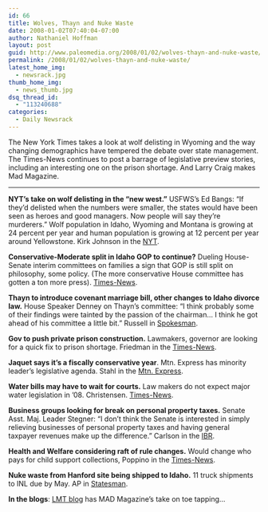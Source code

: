 ```yaml
---
id: 66
title: Wolves, Thayn and Nuke Waste
date: 2008-01-02T07:40:04-07:00
author: Nathaniel Hoffman
layout: post
guid: http://www.paleomedia.org/2008/01/02/wolves-thayn-and-nuke-waste/
permalink: /2008/01/02/wolves-thayn-and-nuke-waste/
latest_home_img:
  - newsrack.jpg
thumb_home_img:
  - news_thumb.jpg
dsq_thread_id:
  - "113240688"
categories:
  - Daily Newsrack
---
```

The New York Times takes a look at wolf delisting in Wyoming and the way changing demographics have tempered the debate over state management. The Times-News continues to post a barrage of legislative preview stories, including an interesting one on the prison shortage. And Larry Craig makes Mad Magazine. <!--more-->

* * *

**NYT&#8217;s take on wolf delisting in the &#8220;new west.&#8221;** USFWS&#8217;s Ed Bangs: “If they’d delisted when the numbers were smaller, the states would have been seen as heroes and good managers. Now people will say they’re murderers.” Wolf population in Idaho, Wyoming and Montana is growing at 24 percent per year and human population is growing at 12 percent per year around Yellowstone. Kirk Johnson in the [NYT](http://www.nytimes.com/2008/01/02/us/02wolves.html).

**Conservative-Moderate split in Idaho GOP to continue?** Dueling House-Senate interim committees on families a sign that GOP is still split on philosophy, some policy. (The more conservative House committee has gotten a ton more press). [Times-News](http://www.magicvalley.com/articles/2008/01/01/news/top_story/127821.txt).

**Thayn to introduce covenant marriage bill, other changes to Idaho divorce law.** House Speaker Denney on Thayn&#8217;s committee: &#8220;I think probably some of their findings were tainted by the passion of the chairman… I think he got ahead of his committee a little bit.&#8221; Russell in [Spokesman](http://spokesmanreview.com/idaho/topstory.asp?ID=225993).

**Gov to push private prison construction.** Lawmakers, governor are looking for a quick fix to prison shortage. Friedman in the [Times-News](http://www.magicvalley.com/articles/2008/01/01/news/local_state/127815.txt).

**Jaquet says it&#8217;s a fiscally conservative year**. Mtn. Express has minority leader&#8217;s legislative agenda. Stahl in the [Mtn. Express](http://www.mtexpress.com/index2.php?ID=2005118721).

**Water bills may have to wait for courts.** Law makers do not expect major water legislation in &#8217;08. Christensen. [Times-News](http://www.magicvalley.com/articles/2008/01/01/news/local_state/127819.txt).

**Business groups looking for break on personal property taxes.** Senate Asst. Maj. Leader Stegner: “I don’t think the Senate is interested in simply relieving businesses of personal property taxes and having general taxpayer revenues make up the difference.” Carlson in the [IBR](http://www.idahobusiness.net/archive.htm/2007/12/31/Cramped-session-Business-anxious-to-hear-Otter-on-taxes-transportation). 

**Health and Welfare considering raft of rule changes.** Would change who pays for child support collections, Poppino in the [Times-News](http://www.magicvalley.com/articles/2008/01/01/news/local_state/127811.txt).

**Nuke waste from Hanford site being shipped to Idaho.** 11 truck shipments to INL due by May. AP in [Statesman](http://www.idahostatesman.com/531/story/251825.html).

**In the blogs**: [LMT blog](http://www.lmtribune.com/blogs/2007/12/24/larry-craig-follies-make-mad-magazine-cover/) has MAD Magazine&#8217;s take on toe tapping&#8230;